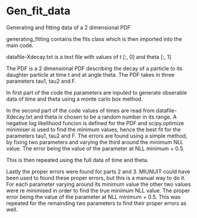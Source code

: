 # Gen_fit_data
Generating and fitting data of a 2 dimensional PDF

generating_fitting contains the fits class which is then imported into the main code.

datafile-Xdecay.txt is a text file with values of t [:, 0] and theta [:, 1]

The PDF is a 2 dimensional PDF describing the decay of a particle to its daughter particle at time t and at angle theta. The PDF takes
in three parameters tau1, tau2 and F.

In first part of the code the parameters are inputed to generate obserable data of time and theta using a monte carlo box method.

In the second part of the code values of times are read from datafile-Xdecay.txt and theta is chosen to be a random number in its range.
A negative log likelihood funcion is defined for the PDF and scipy.optimize minimiser is used to find the minimum values, hence the best
fit for the parameters tau1, tau2 and F. The errors are found using a simple method, by fixing two parameters and varying the third around
the minimum NLL value. The error being the value of the parameter at NLL minimum + 0.5.

This is then repeated using the full data of time and theta.

Lastly the proper errors were found for parts 2 and 3. MIUNUIT could have been used to found these proper errors, but this is a manual 
way to do it. For each parameter varying around its minimum value the other two values were re minimised in order to find the true
minimum NLL value. The proper error being the value of the parameter at  NLL minimum + 0.5. This was repeated for the remainding
two parameters to find their proper errors as well.
